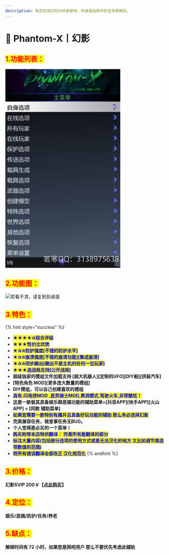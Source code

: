 ```yaml
---
description: 购买完成后均为终身使用，终身是指软件的生命周期内。
---
```


# 🤖 Phantom-X丨幻影

## <mark style="color:red;">1.功能列表：</mark>

![](../../.gitbook/assets/image-20220404170521655.png)

## <mark style="color:red;">2.功能图：</mark>

![若看不清，请复制到桌面](../../.gitbook/assets/幻影功能图.jpg)

## <mark style="color:red;">3.特色：</mark>

{% hint style="success" %}
* <mark style="color:blue;">**★★★★✰综合评级**</mark>
* <mark style="color:blue;">**★★★性价比优势**</mark>
* <mark style="color:blue;">**★✰✰防护强度\[不错的防护水平]**</mark>
* <mark style="color:blue;">**★✰✰崩溃强度\[不错的崩溃功能]\[集成崩溃]**</mark>
* <mark style="color:blue;">**★✰✰同步踢出\[踢出不是主机的任何一位玩家]**</mark>
* <mark style="color:blue;">**★★★追战局支持\[公开战局]**</mark>
* **超级独家的模组文件加载支持 \[超大机器人]\[定制的UFO]\[DIY船]\[拼装汽车]**
* **\[特色角色 MOD]\[更多庞大数量的模组]**
* **DIY模组，可以自己创建喜欢的模组**&#x20;
* <mark style="color:blue;">**具有:闪电侠MOD ,恶灵骑士MOD,黑洞模式,驾驶火车,非常酷炫！**</mark>
* **这是一款极其具备娱乐跟恶搞功能的辅助菜单=\[抖音APP]\[快手APP]\[火山APP] = \[同款 辅助菜单]**
* <mark style="color:blue;">**如果您需要一款特别有趣并且具备好玩功能的辅助 那么务必选择幻影**</mark>
* **完美兼容任务，做差事任务无BUG。**
* **个人觉得是必买的一个菜单！**
* <mark style="color:blue;">**购买附带本店特供翻译： 完善所有能翻译的部分**</mark>
* <mark style="color:blue;">**标注大量内容(包括部分选项的使用方式或是无法汉化的地方 又比如调节类选项数值的范围)**</mark>
* <mark style="color:blue;">**将所有错误翻译全部改正 汉化规范化**</mark>
{% endhint %}

## <mark style="color:red;">3.价格：</mark>

**幻影SVIP              200￥【**[**点此购买**](https://ruohanfkw.shop/?code=ZnJvbT0xMDA2JmE9MiZiPTgw)**】**

## <mark style="color:red;">4.定位：</mark>

**娱乐/恶搞/防护/任务/养老**

## <mark style="color:red;">5.缺点：</mark>

**解绑时间有 72 小时，如果您是网吧用户 那么不要优先考虑此辅助**
